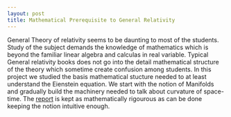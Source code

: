 ```yaml
---
layout: post
title: Mathematical Prerequisite to General Relativity
---
```

General Theory of relativity seems to be daunting to most of the students. Study of the subject demands the knowledge of mathematics which is beyond the familiar linear algebra and calculas in real variable. Typical General relativity books does not go into the detail mathematical structure of the theory which sometime create confusion among students. In this project we studied the basis mathematical stucture needed to at least understand the Eienstein equation. We start with the notion of Manifolds and gradually build the machinery needed to talk about curvature of space-time. The [report](../../../pdfs/summerproject2017.pdf) is kept as mathematically rigourous as can be done keeping the notion intuitive enough.